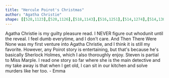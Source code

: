 ```yaml
---
title: "Hercule Poirot's Christmas"
author: "Agatha Christie"
shape: [[528,1123],[520,1126],[518,1143],[516,1251],[514,1274],[514,1301],[512,1307],[509,1431],[507,1441],[508,1469],[505,1487],[506,1493],[509,1496],[515,1498],[549,1497],[555,1489],[555,1437],[558,1408],[561,1396],[565,1325],[567,1313],[569,1242],[572,1219],[573,1179],[578,1152],[571,1138],[571,1125],[546,1123]]
---
```

Agatha Christie is my guilty pleasure read. I NEVER figure out whodunit until the reveal.  I feel dumb everytime, and I don't care. And Then There Were None was my first venture into Agatha Christie, and I think it is still my favorite.  However, any Poirot story is entertaining, but that's because he's basically Sherlock Holmes, which I also thoroughly enjoy.  Steven is partial to Miss Marple.  I read one story so far where she is the main detective and my take away is that when I get old, I can sit in our kitchen and solve murders like her too. - Emma
